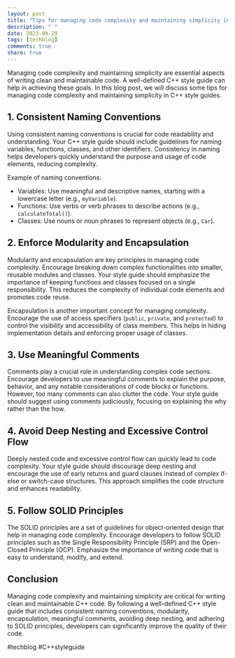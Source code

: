 ```yaml
---
layout: post
title: "Tips for managing code complexity and maintaining simplicity in C++ style guides."
description: " "
date: 2023-09-29
tags: [techblog]
comments: true
share: true
---
```


Managing code complexity and maintaining simplicity are essential aspects of writing clean and maintainable code. A well-defined C++ style guide can help in achieving these goals. In this blog post, we will discuss some tips for managing code complexity and maintaining simplicity in C++ style guides.

## 1. Consistent Naming Conventions

Using consistent naming conventions is crucial for code readability and understanding. Your C++ style guide should include guidelines for naming variables, functions, classes, and other identifiers. Consistency in naming helps developers quickly understand the purpose and usage of code elements, reducing complexity.

Example of naming conventions:

- Variables: Use meaningful and descriptive names, starting with a lowercase letter (e.g., `myVariable`).
- Functions: Use verbs or verb phrases to describe actions (e.g., `calculateTotal()`).
- Classes: Use nouns or noun phrases to represent objects (e.g., `Car`).

## 2. Enforce Modularity and Encapsulation

Modularity and encapsulation are key principles in managing code complexity. Encourage breaking down complex functionalities into smaller, reusable modules and classes. Your style guide should emphasize the importance of keeping functions and classes focused on a single responsibility. This reduces the complexity of individual code elements and promotes code reuse.

Encapsulation is another important concept for managing complexity. Encourage the use of access specifiers (`public`, `private`, and `protected`) to control the visibility and accessibility of class members. This helps in hiding implementation details and enforcing proper usage of classes.

## 3. Use Meaningful Comments

Comments play a crucial role in understanding complex code sections. Encourage developers to use meaningful comments to explain the purpose, behavior, and any notable considerations of code blocks or functions. However, too many comments can also clutter the code. Your style guide should suggest using comments judiciously, focusing on explaining the why rather than the how.

## 4. Avoid Deep Nesting and Excessive Control Flow

Deeply nested code and excessive control flow can quickly lead to code complexity. Your style guide should discourage deep nesting and encourage the use of early returns and guard clauses instead of complex if-else or switch-case structures. This approach simplifies the code structure and enhances readability.

## 5. Follow SOLID Principles

The SOLID principles are a set of guidelines for object-oriented design that help in managing code complexity. Encourage developers to follow SOLID principles such as the Single Responsibility Principle (SRP) and the Open-Closed Principle (OCP). Emphasize the importance of writing code that is easy to understand, modify, and extend.

## Conclusion

Managing code complexity and maintaining simplicity are critical for writing clean and maintainable C++ code. By following a well-defined C++ style guide that includes consistent naming conventions, modularity, encapsulation, meaningful comments, avoiding deep nesting, and adhering to SOLID principles, developers can significantly improve the quality of their code.

#techblog #C++styleguide